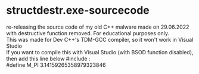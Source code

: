 # structdestr.exe-sourcecode
re-releasing the source code of my old C++ malware made on 29.06.2022 with destructive function removed. For educational purposes only.
<br>
This was made for Dev C++'s TDM-GCC compiler, so it won't work in Visual Studio
<br>
If you want to compile this with Visual Studio (with BSOD function disabled), then add this line below #include <cmath>:<br>
#define M_PI 3.14159265358979323846
